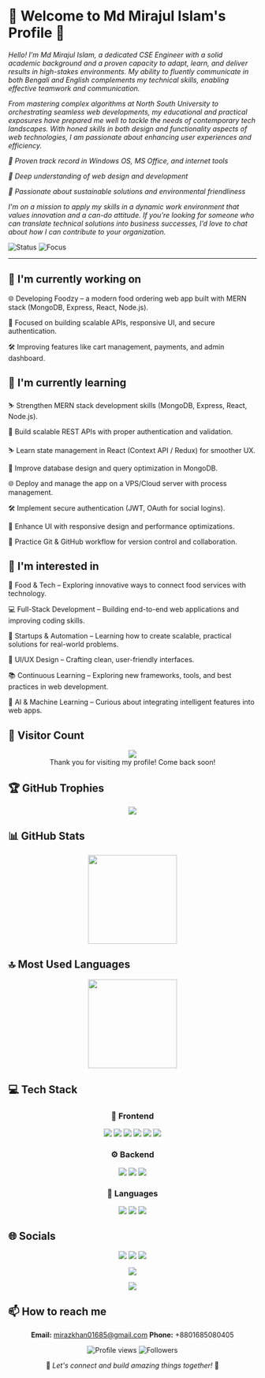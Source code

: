 <div align="">

# 🌟 Welcome to Md Mirajul Islam's Profile 🌟

<p><em>Hello! I’m Md Mirajul Islam, a dedicated CSE Engineer with a solid academic background and a proven capacity to adapt, learn, and deliver results in high-stakes environments. My ability to fluently communicate in both Bengali and English complements my technical skills, enabling effective teamwork and communication.



From mastering complex algorithms at North South University to orchestrating seamless web developments, my educational and practical exposures have prepared me well to tackle the needs of contemporary tech landscapes. With honed skills in both design and functionality aspects of web technologies, I am passionate about enhancing user experiences and efficiency.



🔹 Proven track record in Windows OS, MS Office, and internet tools

🔹 Deep understanding of web design and development

🔹 Passionate about sustainable solutions and environmental friendliness



I'm on a mission to apply my skills in a dynamic work environment that values innovation and a can-do attitude. If you’re looking for someone who can translate technical solutions into business successes, I’d love to chat about how I can contribute to your organization.</em></p>

<img src="https://img.shields.io/badge/Status-Available_for_collaboration-brightgreen" alt="Status" />
<img src="https://img.shields.io/badge/Focus-Web_Development-blue" alt="Focus" />

</div>

<hr>

## 🔭 I'm currently working on

<div align=""><p>🌐 Developing Foodzy – a modern food ordering web app built with MERN stack (MongoDB, Express, React, Node.js).

🚀 Focused on building scalable APIs, responsive UI, and secure authentication.

🛠 Improving features like cart management, payments, and admin dashboard.</p></div>

## 🌱 I'm currently learning

<div align=""><p>⛷️ Strengthen MERN stack development skills (MongoDB, Express, React, Node.js).

🦾 Build scalable REST APIs with proper authentication and validation.

⛷️ Learn state management in React (Context API / Redux) for smoother UX.

🌱 Improve database design and query optimization in MongoDB.

🌐 Deploy and manage the app on a VPS/Cloud server with process management.

🛠 Implement secure authentication (JWT, OAuth for social logins).

🤖 Enhance UI with responsive design and performance optimizations.

🚀 Practice Git & GitHub workflow for version control and collaboration.</p></div>

## 👀 I'm interested in

<div align=""><p>🍔 Food & Tech – Exploring innovative ways to connect food services with technology.

💻 Full-Stack Development – Building end-to-end web applications and improving coding skills.

🚀 Startups & Automation – Learning how to create scalable, practical solutions for real-world problems.

🎨 UI/UX Design – Crafting clean, user-friendly interfaces.

📚 Continuous Learning – Exploring new frameworks, tools, and best practices in web development.

🤖 AI & Machine Learning – Curious about integrating intelligent features into web apps.</p></div>

## 👀 Visitor Count

<!-- ⚠️ Important: Replace 'mirajul01685' with your actual GitHub username in the URL below -->
<p align="center">
  <img src="https://profile-counter.glitch.me/mirajul01685/count.svg" />
  <br>Thank you for visiting my profile! Come back soon!
</p>

## 🏆 GitHub Trophies

<!-- ⚠️ Important: Replace 'mirajul01685' with your actual GitHub username in the URL below -->
<p align="center">
  <img src="https://github-profile-trophy.vercel.app/?username=mirajul01685&theme=juicyfresh&column=7&margin-w=15&margin-h=15" />
</p>

## 📊 GitHub Stats

<!-- ⚠️ Important: Replace 'mirajul01685' with your actual GitHub username in the URL below -->
<div align="center">
  <img height="180em" src="https://github-readme-stats.vercel.app/api?username=mirajul01685&show_icons=true&theme=radical&include_all_commits=true&count_private=true"/>
</div>

## 🔝 Most Used Languages

<!-- ⚠️ Important: Replace 'mirajul01685' with your actual GitHub username in the URL below -->
<div align="center">
  <img height="180em" src="https://github-readme-stats.vercel.app/api/top-langs/?username=mirajul01685&layout=compact&langs_count=10&theme=radical"/>
</div>

## 💻 Tech Stack

<div align="center">

### 🎨 Frontend

<img src="https://img.shields.io/badge/-React-05122A?style=for-the-badge&color=ff69b4"> <img src="https://img.shields.io/badge/-Next.js-05122A?style=for-the-badge&color=ff69b4"> <img src="https://img.shields.io/badge/-HTML5-05122A?style=for-the-badge&color=ff69b4"> <img src="https://img.shields.io/badge/-CSS3-05122A?style=for-the-badge&color=ff69b4"> <img src="https://img.shields.io/badge/-Tailwind-05122A?style=for-the-badge&color=ff69b4"> <img src="https://img.shields.io/badge/-Bootstrap-05122A?style=for-the-badge&color=ff69b4">

### ⚙️ Backend

<img src="https://img.shields.io/badge/-Node.js-05122A?style=for-the-badge&color=4169e1"> <img src="https://img.shields.io/badge/-Express-05122A?style=for-the-badge&color=4169e1"> <img src="https://img.shields.io/badge/-MongoDB-05122A?style=for-the-badge&color=4169e1">

### 💬 Languages

<img src="https://img.shields.io/badge/-JavaScript-05122A?style=for-the-badge&color=FFA500"> <img src="https://img.shields.io/badge/-TypeScript-05122A?style=for-the-badge&color=FFA500"> <img src="https://img.shields.io/badge/-C-05122A?style=for-the-badge&color=FFA500">

</div>

## 🌐 Socials

<div align="center">

<a href=" https://github.com/mirajul01685"><img src="https://img.shields.io/badge/github-%23121011.svg?style=for-the-badge&logo=github&logoColor=white&color=9a6bdf"></a> <a href="https://www.linkedin.com/in/md-mirajul-islam01685/"><img src="https://img.shields.io/badge/linkedin-%230077B5.svg?style=for-the-badge&logo=linkedin&logoColor=white&color=df6b9a"></a> <a href="(https://app.netlify.com/teams/mirazkhan01685/projects)"><img src="https://img.shields.io/badge/netlify-%230077B5.svg?style=for-the-badge&logo=netlify&logoColor=white&color=4169e1"></a>

<a href="https://www.facebook.com/sohaan.chester"><img src="https://img.shields.io/badge/github-%23121011.svg?style=for-the-badge&logo=facebook&logoColor=white&color=#405DE6"></a>

<a href=" https://www.instagram.com/mirazsohaan/)"><img src="https://img.shields.io/badge/github-%23121011.svg?style=for-the-badge&logo=instagram&logoColor=white&color=#C13584"></a>



</div>

## 📫 How to reach me

<div align="center">

**Email:** mirazkhan01685@gmail.com
**Phone:** +8801685080405

</div>

<div align="center">

<!-- ⚠️ Important: Replace 'mirajul01685' with your actual GitHub username in the URLs below -->
<img src="https://komarev.com/ghpvc/?username=mirajul01685&style=for-the-badge&color=blueviolet" alt="Profile views"/>

<img src="https://img.shields.io/github/followers/mirajul01685?style=for-the-badge&color=ff69b4" alt="Followers"/>

<p>🌈 <i>Let's connect and build amazing things together!</i> 🚀</p>

</div>


